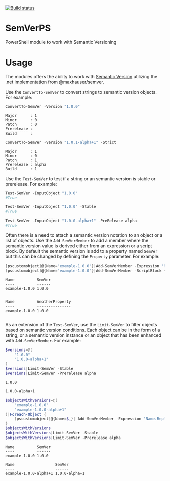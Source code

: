 [![Build status](https://ci.appveyor.com/api/projects/status/kr40j8jj3q5ue12h/branch/master?svg=true)](https://ci.appveyor.com/project/Alex61243/semverps/branch/master)

# SemVerPS
PowerShell module to work with Semantic Versioning

# Usage

The modules offers the ability to work with [Semantic Version] utilizing the .net implementation from @maxhauser/semver. 

Use the `ConvertTo-SemVer` to convert strings to semantic version objects. For example:

```powershell
ConvertTo-SemVer -Version "1.0.0"
```
```text
Major      : 1
Minor      : 0
Patch      : 0
Prerelease : 
Build      : 
```
```powershell
ConvertTo-SemVer -Version "1.0.1-alpha+1" -Strict
```
```text
Major      : 1
Minor      : 0
Patch      : 1
Prerelease : alpha
Build      : 1
```


Use the `Test-SemVer` to test if a string or an semantic version is stable or prerelease. For example:

```powershell
Test-SemVer -InputObject "1.0.0"
#True

Test-SemVer -InputObject "1.0.0" -Stable
#True

Test-SemVer -InputObject "1.0.0-alpha+1" -PreRelease alpha
#True
```

Often there is a need to attach a semantic version notation to an object or a list of objects. Use the `Add-SemVerMember` to add a member where the semantic version value is derived either from an expression or a script block. By default the semantic version is add to a property named `SemVer` but this can be changed by defining the `Property` parameter. For example:

```powershell
[pscustomobject]@{Name="example-1.0.0"}|Add-SemVerMember -Expression 'Name.Replace("example-","")' -PassThru
[pscustomobject]@{Name="example-1.0.0"}|Add-SemVerMember -ScriptBlock {$_.Name.Replace("example-","")} -PassThru -Name "AnotherProperty"
```
```text
Name          SemVer
----          ------
example-1.0.0 1.0.0


Name          AnotherProperty
----          ---------------
example-1.0.0 1.0.0


```

As an extension of the `Test-SemVer`, use the `Limit-SemVer` to filter objects based on semantic version conditions. Each object can be in the form of a string, or a semantic version instance or an object that has been enhanced with `Add-SemVerMember`. For example:

```powershell
$versions=@(
    "1.0.0"
    "1.0.0-alpha+1"
)
$versions|Limit-SemVer -Stable
$versions|Limit-SemVer -Prerelease alpha
```
```text
1.0.0

1.0.0-alpha+1
```

```powershell
$objectsWithVersions=@(
    "example-1.0.0"
    "example-1.0.0-alpha+1"
)|Foreach-Object {
    [pscustomobject]@{Name=$_}| Add-SemVerMember -Expression 'Name.Replace("example-","")' -PassThru  
}
$objectsWithVersions
$objectsWithVersions|Limit-SemVer -Stable
$objectsWithVersions|Limit-SemVer -Prerelease alpha
```
```text
Name          SemVer
----          ------
example-1.0.0 1.0.0

Name                  SemVer
----                  ------
example-1.0.0-alpha+1 1.0.0-alpha+1
```

[Semantic Version]: http://semver.org/
